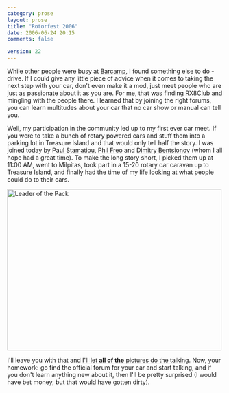 ```yaml
---
category: prose
layout: prose
title: "Rotorfest 2006"
date: 2006-06-24 20:15
comments: false

version: 22
---
```


While other people were busy at [Barcamp][1], I found something else to do - drive. If I could give any little piece of advice when it comes to taking the next step with your car, don't even make it a mod, just meet people who are just as passionate about it as you are. For me, that was finding [RX8Club][2] and mingling with the people there. I learned that by joining the right forums, you can learn multitudes about your car that no car show or manual can tell you.

Well, my participation in the community led up to my first ever car meet. If you were to take a bunch of rotary powered cars and stuff them into a parking lot in Treasure Island and that would only tell half the story. I was joined today by [Paul Stamatiou][3], [Phil Freo][4] and [Dimitry Bentsionov][5] (whom I all hope had a great time). To make the long story short, I picked them up at 11:00 AM, went to Milpitas, took part in a 15-20 rotary car caravan up to Treasure Island, and finally had the time of my life looking at what people could do to their cars.

[<img src="http://static.flickr.com/59/174252070_b657f3aeb8.jpg" width="500" height="375" alt="Leader of the Pack" />][6]

I'll leave you with that and [I'll let **all of the** pictures do the talking.][7] Now, your homework: go find the official forum for your car and start talking, and if you don't learn anything new about it, then I'll be pretty surprised (I would have bet money, but that would have gotten dirty).

[1]: http://barcamp.org/
[2]: http://rx8club.com/
[3]: http://paulstamatiou.com/
[4]: http://www.philfreo.com/
[5]: http://dimitry.arthero.com/
[6]: http://www.flickr.com/photos/avalonstar/174252070/
[7]: http://www.flickr.com/photos/avalonstar/sets/72157594176404042/
